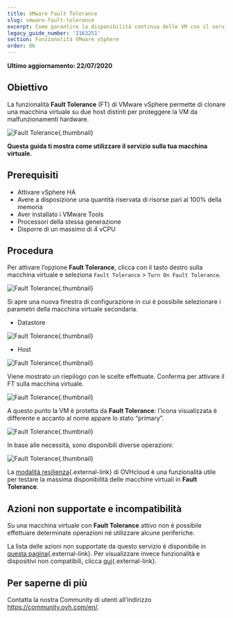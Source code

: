 ```yaml
---
title: VMware Fault Tolerance
slug: vmware-fault-tolerance
excerpt: Come garantire la disponibilità continua delle VM con il servizio Fault Tolerance
legacy_guide_number: '2163251'
section: Funzionalità VMware vSphere
order: 06
---
```


**Ultimo aggiornamento: 22/07/2020**

## Obiettivo

La funzionalità **Fault Tolerance** (FT) di VMware vSphere permette di clonare una macchina virtuale su due host distinti per proteggere la VM da malfunzionamenti hardware.

![Fault Tolerance](images/FT10v2.gif){.thumbnail}

**Questa guida ti mostra come utilizzare il servizio sulla tua macchina virtuale.**

## Prerequisiti

- Attivare vSphere HA
- Avere a disposizione una quantità riservata di risorse pari al 100% della memoria
- Aver installato i VMware Tools
- Processori della stessa generazione
- Disporre di un massimo di 4 vCPU

## Procedura 


Per attivare l’opzione **Fault Tolerance**, clicca con il tasto destro sulla macchina virtuale e seleziona `Fault Tolerance` > `Turn On Fault Tolerance`.

![Fault Tolerance](images/FT.png){.thumbnail}

Si apre una nuova finestra di configurazione in cui è possibile selezionare i parametri della macchina virtuale secondaria.

- Datastore

![Fault Tolerance](images/FT1.png){.thumbnail}

- Host 

![Fault Tolerance](images/FT2.png){.thumbnail}

Viene mostrato un riepilogo con le scelte effettuate. Conferma per attivare il FT sulla macchina virtuale.

![Fault Tolerance](images/FT3.png){.thumbnail}

A questo punto la VM è protetta da **Fault Tolerance**\: l’icona visualizzata è differente e accanto al nome appare lo stato “primary”.

![Fault Tolerance](images/FT4.png){.thumbnail}

In base alle necessità, sono disponibili diverse operazioni:

![Fault Tolerance](images/FT5.png){.thumbnail}

La [modalità resilienza](https://docs.ovh.com/it/private-cloud/modalita-resilienza/){.external-link} di OVHcloud è una funzionalità utile per testare la massima disponibilità delle macchine virtuali in **Fault Tolerance**.

## Azioni non supportate e incompatibilità

Su una macchina virtuale con **Fault Tolerance** attivo non è possibile effettuare determinate operazioni né utilizzare alcune periferiche.

La lista delle azioni non supportate da questo servizio è disponibile in [questa pagina](https://docs.vmware.com/en/VMware-vSphere/6.7/com.vmware.vsphere.avail.doc/GUID-F5264795-11DA-4242-B774-8C3450997033.html){.external-link}. Per visualizzare invece funzionalità e dispositivi non compatibili, clicca [qui](https://docs.vmware.com/en/VMware-vSphere/6.7/com.vmware.vsphere.avail.doc/GUID-C1749AD4-70E2-406C-864C-719F54BF1BC1.html){.external-link}.

## Per saperne di più

Contatta la nostra Community di utenti all’indirizzo <https://community.ovh.com/en/>.
